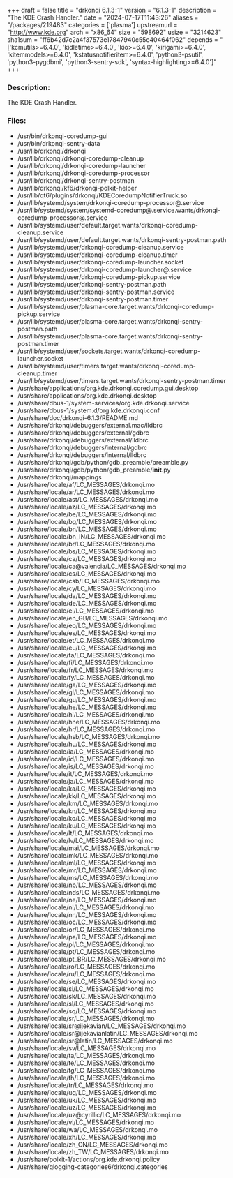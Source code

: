 +++
draft = false
title = "drkonqi 6.1.3-1"
version = "6.1.3-1"
description = "The KDE Crash Handler."
date = "2024-07-17T11:43:26"
aliases = "/packages/219483"
categories = ['plasma']
upstreamurl = "http://www.kde.org"
arch = "x86_64"
size = "598692"
usize = "3214623"
sha1sum = "ff6b42d7c2a4f37573e17847940c55e40464f062"
depends = "['kcmutils>=6.4.0', 'kidletime>=6.4.0', 'kio>=6.4.0', 'kirigami>=6.4.0', 'kitemmodels>=6.4.0', 'kstatusnotifieritem>=6.4.0', 'python3-psutil', 'python3-pygdbmi', 'python3-sentry-sdk', 'syntax-highlighting>=6.4.0']"
+++
### Description: 
The KDE Crash Handler.

### Files: 
* /usr/bin/drkonqi-coredump-gui
* /usr/bin/drkonqi-sentry-data
* /usr/lib/drkonqi/drkonqi
* /usr/lib/drkonqi/drkonqi-coredump-cleanup
* /usr/lib/drkonqi/drkonqi-coredump-launcher
* /usr/lib/drkonqi/drkonqi-coredump-processor
* /usr/lib/drkonqi/drkonqi-sentry-postman
* /usr/lib/drkonqi/kf6/drkonqi-polkit-helper
* /usr/lib/qt6/plugins/drkonqi/KDECoredumpNotifierTruck.so
* /usr/lib/systemd/system/drkonqi-coredump-processor@.service
* /usr/lib/systemd/system/systemd-coredump@.service.wants/drkonqi-coredump-processor@.service
* /usr/lib/systemd/user/default.target.wants/drkonqi-coredump-cleanup.service
* /usr/lib/systemd/user/default.target.wants/drkonqi-sentry-postman.path
* /usr/lib/systemd/user/drkonqi-coredump-cleanup.service
* /usr/lib/systemd/user/drkonqi-coredump-cleanup.timer
* /usr/lib/systemd/user/drkonqi-coredump-launcher.socket
* /usr/lib/systemd/user/drkonqi-coredump-launcher@.service
* /usr/lib/systemd/user/drkonqi-coredump-pickup.service
* /usr/lib/systemd/user/drkonqi-sentry-postman.path
* /usr/lib/systemd/user/drkonqi-sentry-postman.service
* /usr/lib/systemd/user/drkonqi-sentry-postman.timer
* /usr/lib/systemd/user/plasma-core.target.wants/drkonqi-coredump-pickup.service
* /usr/lib/systemd/user/plasma-core.target.wants/drkonqi-sentry-postman.path
* /usr/lib/systemd/user/plasma-core.target.wants/drkonqi-sentry-postman.timer
* /usr/lib/systemd/user/sockets.target.wants/drkonqi-coredump-launcher.socket
* /usr/lib/systemd/user/timers.target.wants/drkonqi-coredump-cleanup.timer
* /usr/lib/systemd/user/timers.target.wants/drkonqi-sentry-postman.timer
* /usr/share/applications/org.kde.drkonqi.coredump.gui.desktop
* /usr/share/applications/org.kde.drkonqi.desktop
* /usr/share/dbus-1/system-services/org.kde.drkonqi.service
* /usr/share/dbus-1/system.d/org.kde.drkonqi.conf
* /usr/share/doc/drkonqi-6.1.3/README.md
* /usr/share/drkonqi/debuggers/external.mac/lldbrc
* /usr/share/drkonqi/debuggers/external/gdbrc
* /usr/share/drkonqi/debuggers/external/lldbrc
* /usr/share/drkonqi/debuggers/internal/gdbrc
* /usr/share/drkonqi/debuggers/internal/lldbrc
* /usr/share/drkonqi/gdb/python/gdb_preamble/preamble.py
* /usr/share/drkonqi/gdb/python/gdb_preamble/__init__.py
* /usr/share/drkonqi/mappings
* /usr/share/locale/af/LC_MESSAGES/drkonqi.mo
* /usr/share/locale/ar/LC_MESSAGES/drkonqi.mo
* /usr/share/locale/ast/LC_MESSAGES/drkonqi.mo
* /usr/share/locale/az/LC_MESSAGES/drkonqi.mo
* /usr/share/locale/be/LC_MESSAGES/drkonqi.mo
* /usr/share/locale/bg/LC_MESSAGES/drkonqi.mo
* /usr/share/locale/bn/LC_MESSAGES/drkonqi.mo
* /usr/share/locale/bn_IN/LC_MESSAGES/drkonqi.mo
* /usr/share/locale/br/LC_MESSAGES/drkonqi.mo
* /usr/share/locale/bs/LC_MESSAGES/drkonqi.mo
* /usr/share/locale/ca/LC_MESSAGES/drkonqi.mo
* /usr/share/locale/ca@valencia/LC_MESSAGES/drkonqi.mo
* /usr/share/locale/cs/LC_MESSAGES/drkonqi.mo
* /usr/share/locale/csb/LC_MESSAGES/drkonqi.mo
* /usr/share/locale/cy/LC_MESSAGES/drkonqi.mo
* /usr/share/locale/da/LC_MESSAGES/drkonqi.mo
* /usr/share/locale/de/LC_MESSAGES/drkonqi.mo
* /usr/share/locale/el/LC_MESSAGES/drkonqi.mo
* /usr/share/locale/en_GB/LC_MESSAGES/drkonqi.mo
* /usr/share/locale/eo/LC_MESSAGES/drkonqi.mo
* /usr/share/locale/es/LC_MESSAGES/drkonqi.mo
* /usr/share/locale/et/LC_MESSAGES/drkonqi.mo
* /usr/share/locale/eu/LC_MESSAGES/drkonqi.mo
* /usr/share/locale/fa/LC_MESSAGES/drkonqi.mo
* /usr/share/locale/fi/LC_MESSAGES/drkonqi.mo
* /usr/share/locale/fr/LC_MESSAGES/drkonqi.mo
* /usr/share/locale/fy/LC_MESSAGES/drkonqi.mo
* /usr/share/locale/ga/LC_MESSAGES/drkonqi.mo
* /usr/share/locale/gl/LC_MESSAGES/drkonqi.mo
* /usr/share/locale/gu/LC_MESSAGES/drkonqi.mo
* /usr/share/locale/he/LC_MESSAGES/drkonqi.mo
* /usr/share/locale/hi/LC_MESSAGES/drkonqi.mo
* /usr/share/locale/hne/LC_MESSAGES/drkonqi.mo
* /usr/share/locale/hr/LC_MESSAGES/drkonqi.mo
* /usr/share/locale/hsb/LC_MESSAGES/drkonqi.mo
* /usr/share/locale/hu/LC_MESSAGES/drkonqi.mo
* /usr/share/locale/ia/LC_MESSAGES/drkonqi.mo
* /usr/share/locale/id/LC_MESSAGES/drkonqi.mo
* /usr/share/locale/is/LC_MESSAGES/drkonqi.mo
* /usr/share/locale/it/LC_MESSAGES/drkonqi.mo
* /usr/share/locale/ja/LC_MESSAGES/drkonqi.mo
* /usr/share/locale/ka/LC_MESSAGES/drkonqi.mo
* /usr/share/locale/kk/LC_MESSAGES/drkonqi.mo
* /usr/share/locale/km/LC_MESSAGES/drkonqi.mo
* /usr/share/locale/kn/LC_MESSAGES/drkonqi.mo
* /usr/share/locale/ko/LC_MESSAGES/drkonqi.mo
* /usr/share/locale/ku/LC_MESSAGES/drkonqi.mo
* /usr/share/locale/lt/LC_MESSAGES/drkonqi.mo
* /usr/share/locale/lv/LC_MESSAGES/drkonqi.mo
* /usr/share/locale/mai/LC_MESSAGES/drkonqi.mo
* /usr/share/locale/mk/LC_MESSAGES/drkonqi.mo
* /usr/share/locale/ml/LC_MESSAGES/drkonqi.mo
* /usr/share/locale/mr/LC_MESSAGES/drkonqi.mo
* /usr/share/locale/ms/LC_MESSAGES/drkonqi.mo
* /usr/share/locale/nb/LC_MESSAGES/drkonqi.mo
* /usr/share/locale/nds/LC_MESSAGES/drkonqi.mo
* /usr/share/locale/ne/LC_MESSAGES/drkonqi.mo
* /usr/share/locale/nl/LC_MESSAGES/drkonqi.mo
* /usr/share/locale/nn/LC_MESSAGES/drkonqi.mo
* /usr/share/locale/oc/LC_MESSAGES/drkonqi.mo
* /usr/share/locale/or/LC_MESSAGES/drkonqi.mo
* /usr/share/locale/pa/LC_MESSAGES/drkonqi.mo
* /usr/share/locale/pl/LC_MESSAGES/drkonqi.mo
* /usr/share/locale/pt/LC_MESSAGES/drkonqi.mo
* /usr/share/locale/pt_BR/LC_MESSAGES/drkonqi.mo
* /usr/share/locale/ro/LC_MESSAGES/drkonqi.mo
* /usr/share/locale/ru/LC_MESSAGES/drkonqi.mo
* /usr/share/locale/se/LC_MESSAGES/drkonqi.mo
* /usr/share/locale/si/LC_MESSAGES/drkonqi.mo
* /usr/share/locale/sk/LC_MESSAGES/drkonqi.mo
* /usr/share/locale/sl/LC_MESSAGES/drkonqi.mo
* /usr/share/locale/sq/LC_MESSAGES/drkonqi.mo
* /usr/share/locale/sr/LC_MESSAGES/drkonqi.mo
* /usr/share/locale/sr@ijekavian/LC_MESSAGES/drkonqi.mo
* /usr/share/locale/sr@ijekavianlatin/LC_MESSAGES/drkonqi.mo
* /usr/share/locale/sr@latin/LC_MESSAGES/drkonqi.mo
* /usr/share/locale/sv/LC_MESSAGES/drkonqi.mo
* /usr/share/locale/ta/LC_MESSAGES/drkonqi.mo
* /usr/share/locale/te/LC_MESSAGES/drkonqi.mo
* /usr/share/locale/tg/LC_MESSAGES/drkonqi.mo
* /usr/share/locale/th/LC_MESSAGES/drkonqi.mo
* /usr/share/locale/tr/LC_MESSAGES/drkonqi.mo
* /usr/share/locale/ug/LC_MESSAGES/drkonqi.mo
* /usr/share/locale/uk/LC_MESSAGES/drkonqi.mo
* /usr/share/locale/uz/LC_MESSAGES/drkonqi.mo
* /usr/share/locale/uz@cyrillic/LC_MESSAGES/drkonqi.mo
* /usr/share/locale/vi/LC_MESSAGES/drkonqi.mo
* /usr/share/locale/wa/LC_MESSAGES/drkonqi.mo
* /usr/share/locale/xh/LC_MESSAGES/drkonqi.mo
* /usr/share/locale/zh_CN/LC_MESSAGES/drkonqi.mo
* /usr/share/locale/zh_TW/LC_MESSAGES/drkonqi.mo
* /usr/share/polkit-1/actions/org.kde.drkonqi.policy
* /usr/share/qlogging-categories6/drkonqi.categories
